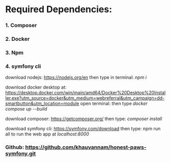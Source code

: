 # Required Dependencies:

### 1. Composer

### 2. Docker

### 3. Npm

### 4. symfony cli

download nodejs: https://nodejs.org/en
then type in terminal: *npm i*

download docker desktop
at: https://desktop.docker.com/win/main/amd64/Docker%20Desktop%20Installer.exe?utm_source=docker&utm_medium=webreferral&utm_campaign=dd-smartbutton&utm_location=module
open terminal: then type *docker compose up --build*

download composer: https://getcomposer.org/
then type: *composer install*

download symfony cli: https://symfony.com/download
then type: npm run all to run the web app at *localhost:8000*

### Github: https://github.com/khauvannam/honest-paws-symfony.git